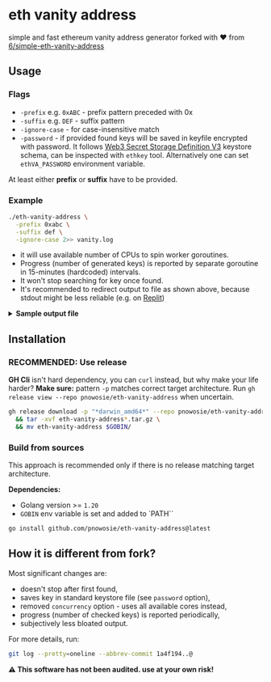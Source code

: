# eth vanity address
simple and fast ethereum vanity address generator forked with :heart: from [6/simple-eth-vanity-address](https://github.com/6/simple-eth-vanity-address)


## Usage

### Flags
- `-prefix` e.g. `0xABC` - prefix pattern preceded with 0x
- `-suffix` e.g. `DEF` - suffix pattern
- `-ignore-case` - for case-insensitive match
- `-password` - if provided found keys will be saved in keyfile encrypted with password. It follows [Web3 Secret Storage Definition V3](https://github.com/ethereum/wiki/wiki/Web3-Secret-Storage-Definition) keystore schema, can be inspected with `ethkey` tool. Alternatively one can set `ethVA_PASSWORD` environment variable.

At least either **prefix** or **suffix** have to be provided.

### Example

```bash
./eth-vanity-address \
  -prefix 0xabc \
  -suffix def \
  -ignore-case 2>> vanity.log
```

- it will use available number of CPUs to spin worker goroutines. 
- Progress (number of generated keys) is reported by separate goroutine in 15-minutes (hardcoded) intervals. 
- It won't stop searching for key once found. 
- It's recommended to redirect output to file as shown above, because stdout might be less reliable (e.g. on [Replit](https://replit.com))


<details>
  <summary><b>Sample output file</b></summary>

```txt
2023/07/26 18:44:09 Generating address with 12 workers, prefix=0x123456, suffix=

2023/07/26 18:44:39 Total keys checked: 1,281,799
2023/07/26 18:45:09 Total keys checked: 2,313,285
...
2023/07/26 18:47:04 Worker 10 found address:

Address    : 0xAbCaA219d2Ce67B09A4e5071c21a4A2B2b92fdeF
Public key : *****
Private key: *****

...
2023/07/26 18:48:09 Total keys checked: 8,552,048
2023/07/26 18:48:31 Received interrupt signal. BYE!
```

</details>

## Installation

### RECOMMENDED: Use release

**GH Cli** isn't hard dependency, you can `curl` instead, but why make your life harder?
**Make sure:** pattern `-p` matches correct target architecture. Run `gh release view --repo pnowosie/eth-vanity-address` when uncertain.

```bash
gh release download -p "*darwin_amd64*" --repo pnowosie/eth-vanity-address \
  && tar -xvf eth-vanity-address*.tar.gz \
  && mv eth-vanity-address $GOBIN/
```

### Build from sources

This approach is recommended only if there is no release matching target architecture.

**Dependencies:**
- Golang version >= `1.20`
- `GOBIN` env variable is set and added to `PATH``

```bash
go install github.com/pnowosie/eth-vanity-address@latest
```

## How it is different from fork?

Most significant changes are:
- doesn't stop after first found,
- saves key in standard keystore file (see `password` option),
- removed `concurrency` option - uses all available cores instead,
- progress (number of checked keys) is reported periodically,
- subjectively less bloated output.

For more details, run:
```bash
git log --pretty=oneline --abbrev-commit 1a4f194..@
```


**:warning: This software has not been audited. use at your own risk!**
